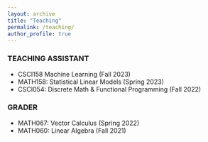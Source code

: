 ```yaml
---
layout: archive
title: "Teaching"
permalink: /teaching/
author_profile: true
---
```


### TEACHING ASSISTANT
- CSCI158 Machine Learning (Fall 2023)
- MATH158: Statistical Linear Models (Spring 2023)
- CSCI054: Discrete Math & Functional Programming (Fall 2022)

### GRADER
- MATH067: Vector Calculus (Spring 2022)
- MATH060: Linear Algebra (Fall 2021)
